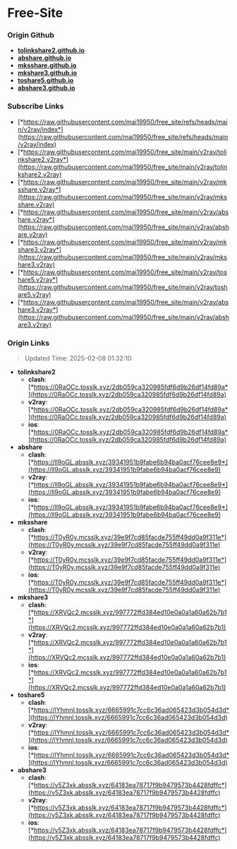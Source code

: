 # Free-Site

### Origin Github

- [**tolinkshare2.github.io**](https://github.com/tolinkshare2/tolinkshare2.github.io)
- [**abshare.github.io**](https://github.com/abshare/abshare.github.io)
- [**mksshare.github.io**](https://github.com/mksshare/mksshare.github.io)
- [**mkshare3.github.io**](https://github.com/mkshare3/mkshare3.github.io)
- [**toshare5.github.io**](https://github.com/toshare5/toshare5.github.io)
- [**abshare3.github.io**](https://github.com/abshare3/abshare3.github.io)

### Subscribe Links

- [*https://raw.githubusercontent.com/mai19950/free_site/refs/heads/main/v2ray/index*](https://raw.githubusercontent.com/mai19950/free_site/refs/heads/main/v2ray/index)
- [*https://raw.githubusercontent.com/mai19950/free_site/main/v2ray/tolinkshare2.v2ray*](https://raw.githubusercontent.com/mai19950/free_site/main/v2ray/tolinkshare2.v2ray)
- [*https://raw.githubusercontent.com/mai19950/free_site/main/v2ray/mksshare.v2ray*](https://raw.githubusercontent.com/mai19950/free_site/main/v2ray/mksshare.v2ray)
- [*https://raw.githubusercontent.com/mai19950/free_site/main/v2ray/abshare.v2ray*](https://raw.githubusercontent.com/mai19950/free_site/main/v2ray/abshare.v2ray)
- [*https://raw.githubusercontent.com/mai19950/free_site/main/v2ray/mkshare3.v2ray*](https://raw.githubusercontent.com/mai19950/free_site/main/v2ray/mkshare3.v2ray)
- [*https://raw.githubusercontent.com/mai19950/free_site/main/v2ray/toshare5.v2ray*](https://raw.githubusercontent.com/mai19950/free_site/main/v2ray/toshare5.v2ray)
- [*https://raw.githubusercontent.com/mai19950/free_site/main/v2ray/abshare3.v2ray*](https://raw.githubusercontent.com/mai19950/free_site/main/v2ray/abshare3.v2ray)

### Origin Links

> Updated Time: 2025-02-08 01:32:10

- **tolinkshare2**
  - **clash**: [*https://0RaOCc.tosslk.xyz/2db059ca320985fdf6d9b26df14fd89a*](https://0RaOCc.tosslk.xyz/2db059ca320985fdf6d9b26df14fd89a)
  - **v2ray**: [*https://0RaOCc.tosslk.xyz/2db059ca320985fdf6d9b26df14fd89a*](https://0RaOCc.tosslk.xyz/2db059ca320985fdf6d9b26df14fd89a)
  - **ios**: [*https://0RaOCc.tosslk.xyz/2db059ca320985fdf6d9b26df14fd89a*](https://0RaOCc.tosslk.xyz/2db059ca320985fdf6d9b26df14fd89a)
- **abshare**
  - **clash**: [*https://ll9oGL.absslk.xyz/39341951b9fabe6b94ba0acf76cee8e9*](https://ll9oGL.absslk.xyz/39341951b9fabe6b94ba0acf76cee8e9)
  - **v2ray**: [*https://ll9oGL.absslk.xyz/39341951b9fabe6b94ba0acf76cee8e9*](https://ll9oGL.absslk.xyz/39341951b9fabe6b94ba0acf76cee8e9)
  - **ios**: [*https://ll9oGL.absslk.xyz/39341951b9fabe6b94ba0acf76cee8e9*](https://ll9oGL.absslk.xyz/39341951b9fabe6b94ba0acf76cee8e9)
- **mksshare**
  - **clash**: [*https://T0yR0y.mcsslk.xyz/39e9f7cd85facde755ff49dd0a9f311e*](https://T0yR0y.mcsslk.xyz/39e9f7cd85facde755ff49dd0a9f311e)
  - **v2ray**: [*https://T0yR0y.mcsslk.xyz/39e9f7cd85facde755ff49dd0a9f311e*](https://T0yR0y.mcsslk.xyz/39e9f7cd85facde755ff49dd0a9f311e)
  - **ios**: [*https://T0yR0y.mcsslk.xyz/39e9f7cd85facde755ff49dd0a9f311e*](https://T0yR0y.mcsslk.xyz/39e9f7cd85facde755ff49dd0a9f311e)
- **mkshare3**
  - **clash**: [*https://XRVQc2.mcsslk.xyz/997772ffd384ed10e0a0a1a60a62b7b1*](https://XRVQc2.mcsslk.xyz/997772ffd384ed10e0a0a1a60a62b7b1)
  - **v2ray**: [*https://XRVQc2.mcsslk.xyz/997772ffd384ed10e0a0a1a60a62b7b1*](https://XRVQc2.mcsslk.xyz/997772ffd384ed10e0a0a1a60a62b7b1)
  - **ios**: [*https://XRVQc2.mcsslk.xyz/997772ffd384ed10e0a0a1a60a62b7b1*](https://XRVQc2.mcsslk.xyz/997772ffd384ed10e0a0a1a60a62b7b1)
- **toshare5**
  - **clash**: [*https://lYhmnl.tosslk.xyz/6665991c7cc6c36ad065423d3b054d3d*](https://lYhmnl.tosslk.xyz/6665991c7cc6c36ad065423d3b054d3d)
  - **v2ray**: [*https://lYhmnl.tosslk.xyz/6665991c7cc6c36ad065423d3b054d3d*](https://lYhmnl.tosslk.xyz/6665991c7cc6c36ad065423d3b054d3d)
  - **ios**: [*https://lYhmnl.tosslk.xyz/6665991c7cc6c36ad065423d3b054d3d*](https://lYhmnl.tosslk.xyz/6665991c7cc6c36ad065423d3b054d3d)
- **abshare3**
  - **clash**: [*https://v5Z3xk.absslk.xyz/64183ea78717f9b9479573b4428fdffc*](https://v5Z3xk.absslk.xyz/64183ea78717f9b9479573b4428fdffc)
  - **v2ray**: [*https://v5Z3xk.absslk.xyz/64183ea78717f9b9479573b4428fdffc*](https://v5Z3xk.absslk.xyz/64183ea78717f9b9479573b4428fdffc)
  - **ios**: [*https://v5Z3xk.absslk.xyz/64183ea78717f9b9479573b4428fdffc*](https://v5Z3xk.absslk.xyz/64183ea78717f9b9479573b4428fdffc)
